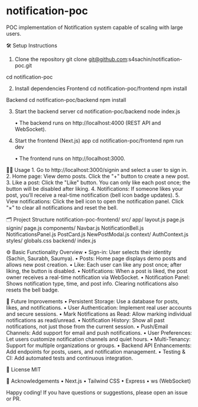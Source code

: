 # notification-poc
POC implementation of Notification system capable of scaling with large users.

🛠️ Setup Instructions
1. Clone the repository
git clone git@github.com:s4sachin/notification-poc.git

cd notification-poc

2. Install dependencies
Frontend
cd notification-poc/frontend
npm install

Backend
cd notification-poc/backend
npm install

3. Start the backend server
cd notification-poc/backend
node index.js

   • The backend runs on http://localhost:4000 (REST API and WebSocket).

4. Start the frontend (Next.js) app
cd notification-poc/frontend
npm run dev

    • The frontend runs on http://localhost:3000.

🧑‍💻 Usage
    1. Go to http://localhost:3000/signin and select a user to sign in.
    2. Home page: View demo posts. Click the "+" button to create a new post.
    3. Like a post: Click the "Like" button. You can only like each post once; the button will be disabled after liking.
    4. Notifications: If someone likes your post, you’ll receive a real-time notification (bell icon badge updates).
    5. View notifications: Click the bell icon to open the notification panel. Click "×" to clear all notifications and reset the bell.

🗂️ Project Structure
notification-poc-frontend/
  src/
    app/
      layout.js
      page.js
      signin/
        page.js
    components/
      Navbar.js
      NotificationBell.js
      NotificationsPanel.js
      PostCard.js
      NewPostModal.js
    context/
      AuthContext.js
    styles/
      globals.css
backend/
  index.js


⚙️ Basic Functionality Overview
    • Sign-in: User selects their identity (Sachin, Saurabh, Saumya).
    • Posts: Home page displays demo posts and allows new post creation.
    • Like: Each user can like any post once; after liking, the button is disabled.
    • Notifications: When a post is liked, the post owner receives a real-time notification via WebSocket.
    • Notification Panel: Shows notification type, time, and post info. Clearing notifications also resets the bell badge.

🌱 Future Improvements
    • Persistent Storage: Use a database for posts, likes, and notifications.
    • User Authentication: Implement real user accounts and secure sessions.
    • Mark Notifications as Read: Allow marking individual notifications as read/unread.
    • Notification History: Show all past notifications, not just those from the current session.
    • Push/Email Channels: Add support for email and push notifications.
    • User Preferences: Let users customize notification channels and quiet hours.
    • Multi-Tenancy: Support for multiple organizations or groups.
    • Backend API Enhancements: Add endpoints for posts, users, and notification management.
    • Testing & CI: Add automated tests and continuous integration.

📝 License
MIT

🙏 Acknowledgements
    • Next.js
    • Tailwind CSS
    • Express
    • ws (WebSocket)

Happy coding! If you have questions or suggestions, please open an issue or PR.